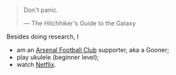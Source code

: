 > Don't panic.
> 
> &mdash; The Hitchhiker's Guide to the Galaxy

Besides doing research, I
- am an [Arsenal Football Club](https://www.arsenal.com) supporter, aka a Gooner;
- play ukulele (beginner level);
- watch [Netflix](https://www.netflix.com).